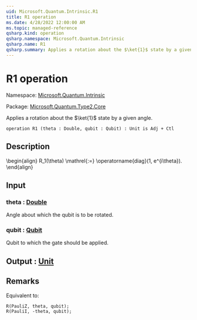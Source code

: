 ```yaml
---
uid: Microsoft.Quantum.Intrinsic.R1
title: R1 operation
ms.date: 4/28/2022 12:00:00 AM
ms.topic: managed-reference
qsharp.kind: operation
qsharp.namespace: Microsoft.Quantum.Intrinsic
qsharp.name: R1
qsharp.summary: Applies a rotation about the $\ket{1}$ state by a given angle.
---
```


# R1 operation

Namespace: [Microsoft.Quantum.Intrinsic](xref:Microsoft.Quantum.Intrinsic)

Package: [Microsoft.Quantum.Type2.Core](https://nuget.org/packages/Microsoft.Quantum.Type2.Core)


Applies a rotation about the $\ket{1}$ state by a given angle.

```qsharp
operation R1 (theta : Double, qubit : Qubit) : Unit is Adj + Ctl
```


## Description

\begin{align}R_1(\theta) \mathrel{:=}\operatorname{diag}(1, e^{i\theta}).\end{align}

## Input

### theta : [Double](xref:microsoft.quantum.qsharp.valueliterals#double-literals)

Angle about which the qubit is to be rotated.


### qubit : [Qubit](xref:microsoft.quantum.qsharp.valueliterals#qubit-literals)

Qubit to which the gate should be applied.



## Output : [Unit](xref:microsoft.quantum.qsharp.valueliterals#unit-literal)



## Remarks

Equivalent to:```qsharpR(PauliZ, theta, qubit);R(PauliI, -theta, qubit);```